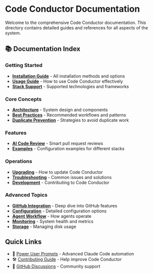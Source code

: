 # Code Conductor Documentation

Welcome to the comprehensive Code Conductor documentation. This directory contains detailed guides and references for all aspects of the system.

## 📚 Documentation Index

### Getting Started
- [**Installation Guide**](INSTALLATION.md) - All installation methods and options
- [**Usage Guide**](USAGE.md) - How to use Code Conductor effectively
- [**Stack Support**](STACK_SUPPORT.md) - Supported technologies and frameworks

### Core Concepts
- [**Architecture**](ARCHITECTURE.md) - System design and components
- [**Best Practices**](BEST_PRACTICES.md) - Recommended workflows and patterns
- [**Duplicate Prevention**](DUPLICATE_PREVENTION.md) - Strategies to avoid duplicate work

### Features
- [**AI Code Review**](AI_CODE_REVIEW.md) - Smart pull request reviews
- [**Examples**](EXAMPLES.md) - Configuration examples for different stacks

### Operations
- [**Upgrading**](UPGRADING.md) - How to update Code Conductor
- [**Troubleshooting**](TROUBLESHOOTING.md) - Common issues and solutions
- [**Development**](DEVELOPMENT.md) - Contributing to Code Conductor

### Advanced Topics
- [**GitHub Integration**](GITHUB_INTEGRATION.md) - Deep dive into GitHub features
- [**Configuration**](CONFIGURATION.md) - Detailed configuration options
- [**Agent Workflow**](AGENT_WORKFLOW.md) - How agents operate
- [**Monitoring**](MONITORING.md) - System health and metrics
- [**Storage**](STORAGE.md) - Managing disk usage

## Quick Links

- 🚀 [Power User Prompts](../CLAUDE_CODE_PROMPT.md) - Advanced Claude Code automation
- 🛠️ [Contributing Guide](../CONTRIBUTING.md) - Help improve Code Conductor
- 💬 [GitHub Discussions](https://github.com/ryanmac/code-conductor/discussions) - Community support